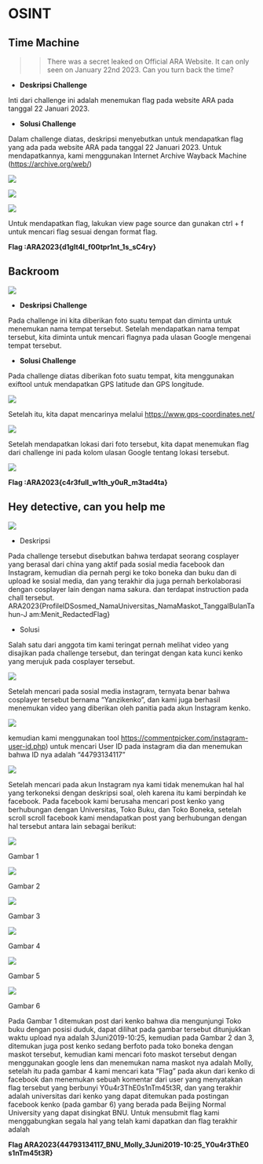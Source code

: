 # OSINT

## Time Machine

>> There was a secret leaked on Official ARA Website. It can only seen on January 22nd 2023. Can you turn back the time?

- **Deskripsi Challenge**

Inti dari challenge ini adalah menemukan flag pada website ARA pada tanggal 22 Januari 2023.

- **Solusi Challenge**

Dalam challenge diatas, deskripsi menyebutkan untuk mendapatkan flag yang ada pada website ARA pada tanggal 22 Januari 2023. Untuk mendapatkannya, kami menggunakan Internet Archive Wayback Machine (https://archive.org/web/)

![](Aspose.Words.dd5bdc20-b2db-4d6a-b030-6f166ebb0d2d.002.jpeg)

![](Aspose.Words.dd5bdc20-b2db-4d6a-b030-6f166ebb0d2d.003.jpeg)

![](Aspose.Words.dd5bdc20-b2db-4d6a-b030-6f166ebb0d2d.004.jpeg)

Untuk mendapatkan flag, lakukan view page source dan gunakan ctrl + f untuk mencari flag sesuai dengan format flag.

**Flag :ARA2023{d1gIt4l\_f00tpr1nt\_1s\_sC4ry}**


## Backroom

![](Aspose.Words.dd5bdc20-b2db-4d6a-b030-6f166ebb0d2d.005.jpeg)

- **Deskripsi Challenge**

Pada challenge ini kita diberikan foto suatu tempat dan diminta untuk menemukan nama tempat tersebut. Setelah mendapatkan nama tempat tersebut, kita diminta untuk mencari flagnya pada ulasan Google mengenai tempat tersebut.

- **Solusi Challenge**

Pada challenge diatas diberikan foto suatu tempat, kita menggunakan exiftool untuk mendapatkan GPS latitude dan GPS longitude.

![](Aspose.Words.dd5bdc20-b2db-4d6a-b030-6f166ebb0d2d.006.png)

Setelah itu, kita dapat mencarinya melalui https://www.gps-coordinates.net/

![](Aspose.Words.dd5bdc20-b2db-4d6a-b030-6f166ebb0d2d.007.jpeg)

Setelah mendapatkan lokasi dari foto tersebut, kita dapat menemukan flag dari challenge ini pada kolom ulasan Google tentang lokasi tersebut.

![](Aspose.Words.dd5bdc20-b2db-4d6a-b030-6f166ebb0d2d.008.jpeg)

**Flag :ARA2023{c4r3full\_w1th\_y0uR\_m3tad4ta}**


## Hey detective, can you help me

![](Aspose.Words.dd5bdc20-b2db-4d6a-b030-6f166ebb0d2d.009.jpeg)

- Deskripsi

Pada challenge tersebut disebutkan bahwa terdapat seorang cosplayer yang berasal dari china yang aktif pada sosial media facebook dan Instagram, kemudian dia pernah pergi ke toko boneka dan buku dan di upload ke sosial media, dan yang terakhir dia juga pernah berkolaborasi dengan cosplayer lain dengan nama sakura. dan terdapat instruction pada chall tersebut. ARA2023{ProfileIDSosmed\_NamaUniversitas\_NamaMaskot\_TanggalBulanTahun-J am:Menit\_RedactedFlag}

- Solusi

Salah satu dari anggota tim kami teringat pernah melihat video yang disajikan pada challenge tersebut, dan teringat dengan kata kunci kenko yang merujuk pada cosplayer tersebut.

![](Aspose.Words.dd5bdc20-b2db-4d6a-b030-6f166ebb0d2d.010.jpeg)

Setelah mencari pada sosial media instagram, ternyata benar bahwa cosplayer tersebut bernama “Yanzikenko”, dan kami juga berhasil menemukan video yang diberikan oleh panitia pada akun Instagram kenko.

![](Aspose.Words.dd5bdc20-b2db-4d6a-b030-6f166ebb0d2d.011.jpeg)

kemudian kami menggunakan tool https://commentpicker.com/instagram-user-id.php) untuk mencari User ID pada instagram dia dan menemukan bahwa ID nya adalah “44793134117”

![](Aspose.Words.dd5bdc20-b2db-4d6a-b030-6f166ebb0d2d.012.png)

Setelah mencari pada akun Instagram nya kami tidak menemukan hal hal yang terkoneksi dengan deskripsi soal, oleh karena itu kami berpindah ke facebook. Pada facebook kami berusaha mencari post kenko yang berhubungan dengan Universitas, Toko Buku, dan Toko Boneka, setelah scroll scroll facebook kami mendapatkan post yang berhubungan dengan hal tersebut antara lain sebagai berikut:

![](Aspose.Words.dd5bdc20-b2db-4d6a-b030-6f166ebb0d2d.013.jpeg)

Gambar 1

![](Aspose.Words.dd5bdc20-b2db-4d6a-b030-6f166ebb0d2d.014.jpeg)

Gambar 2

![](Aspose.Words.dd5bdc20-b2db-4d6a-b030-6f166ebb0d2d.015.jpeg)

Gambar 3

![](Aspose.Words.dd5bdc20-b2db-4d6a-b030-6f166ebb0d2d.016.jpeg)

Gambar 4

![](Aspose.Words.dd5bdc20-b2db-4d6a-b030-6f166ebb0d2d.017.jpeg)

Gambar 5

![](Aspose.Words.dd5bdc20-b2db-4d6a-b030-6f166ebb0d2d.018.jpeg)

Gambar 6

Pada Gambar 1 ditemukan post dari kenko bahwa dia mengunjungi Toko buku dengan posisi duduk, dapat dilihat pada gambar tersebut ditunjukkan waktu upload nya adalah 3Juni2019-10:25, kemudian pada Gambar 2 dan 3, ditemukan juga post kenko sedang berfoto pada toko boneka dengan maskot tersebut, kemudian kami mencari foto maskot tersebut dengan menggunakan google lens dan menemukan nama maskot nya adalah Molly, setelah itu pada gambar 4 kami mencari kata “Flag” pada akun dari kenko di facebook dan menemukan sebuah komentar dari user yang menyatakan flag tersebut yang berbunyi Y0u4r3ThE0s1nTm45t3R, dan yang terakhir adalah universitas dari kenko yang dapat ditemukan pada postingan facebook kenko (pada gambar 6) yang berada pada Beijing Normal University yang dapat disingkat BNU. Untuk mensubmit flag kami menggabungkan segala hal yang telah kami dapatkan dan flag terakhir adalah

**Flag ARA2023{44793134117\_BNU\_Molly\_3Juni2019-10:25\_Y0u4r3ThE0 s1nTm45t3R}**
